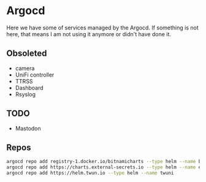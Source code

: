 # Argocd

Here we have some of services managed by the Argocd. If something is not here, that means I am not using it anymore or didn't have done it.

## Obsoleted

* camera
* UniFi controller
* TTRSS
* Dashboard
* Rsyslog

## TODO

* Mastodon

## Repos

```bash
argocd repo add registry-1.docker.io/bitnamicharts --type helm --name bitnami --enable-oci
argocd repo add https://charts.external-secrets.io --type helm --name external-secrets
argocd repo add https://helm.twun.io --type helm --name twuni
```
